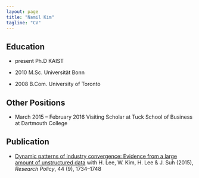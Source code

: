 ```yaml
---
layout: page
title: "Namil Kim"
tagline: "CV"
---
```






## Education

* present  Ph.D KAIST

* 2010     M.Sc. Universität Bonn

* 2008     B.Com. University of Toronto


## Other Positions
* March 2015 – February 2016 Visiting Scholar at Tuck School of Business at Dartmouth College


## Publication

* [Dynamic patterns of industry convergence: Evidence from a large amount of unstructured data](http://www.sciencedirect.com/science/article/pii/S0048733315000220) with H. Lee, W. Kim, H. Lee & J. Suh (2015), _Research Policy_, 44 (9), 1734–1748
